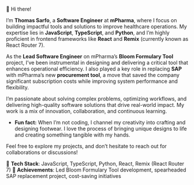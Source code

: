 
👋 Hi there!  

I’m **Thomas Sarfo**, a **Software Engineer** at **mPharma**, where I focus on building impactful tools and solutions to improve healthcare operations. My expertise lies in **JavaScript**, **TypeScript**, and **Python**, and I’m highly proficient in frontend frameworks like **React** and **Remix** (currently known as React Router 7).  

As the **Lead Software Engineer** on mPharma’s **Bloom Formulary Tool** project, I’ve been instrumental in designing and delivering a critical tool that enhances operational efficiency. I also played a key role in replacing **SAP** with mPharma’s new **procurement tool**, a move that saved the company significant subscription costs while improving system performance and flexibility.  

I’m passionate about solving complex problems, optimizing workflows, and delivering high-quality software solutions that drive real-world impact. My work is a mix of innovation, collaboration, and continuous learning.  

- **Fun fact:** When I’m not coding, I channel my creativity into crafting and designing footwear. I love the process of bringing unique designs to life and creating something tangible with my hands.  

Feel free to explore my projects, and don’t hesitate to reach out for collaborations or discussions!  

🔧 **Tech Stack**: JavaScript, TypeScript, Python, React, Remix (React Router 7) 
🌟 **Achievements**: Led Bloom Formulary Tool development, spearheaded SAP replacement project, cost-saving initiatives  
